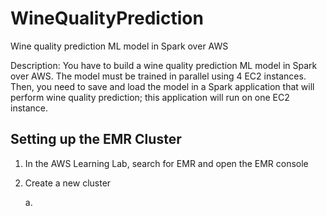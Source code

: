 # WineQualityPrediction
Wine quality prediction ML model in Spark over AWS


Description: You have to build a wine quality prediction ML model in Spark over AWS. The model must be trained in parallel using 4 EC2 instances. Then, you need to save and load the model in a Spark application that will perform wine quality prediction; this application will run on one EC2 instance.


## Setting up the EMR Cluster

1. In the AWS Learning Lab, search for EMR and open the EMR console
2. Create a new cluster

   a. 
